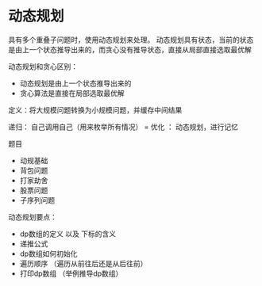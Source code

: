 # 动态规划

具有多个重叠子问题时，使用动态规划来处理。
动态规划具有状态，当前的状态是由上一个状态推导出来的，而贪心没有推导状态，直接从局部直接选取最优解

动态规划和贪心区别：
- 动态规划是由上一个状态推导出来的
- 贪心算法是直接在局部选取最优解


定义：将大规模问题转换为小规模问题，并缓存中间结果


递归：  自己调用自己（用来枚举所有情况） =  优化 ： 动态规划，进行记忆


题目

- 动规基础
- 背包问题
- 打家劫舍
- 股票问题
- 子序列问题


动态规划要点：

- dp数组的定义 以及 下标的含义
- 递推公式
- dp数组如何初始化
- 遍历顺序    （遍历从前往后还是从后往前）
- 打印dp数组  （举例推导dp数组）

